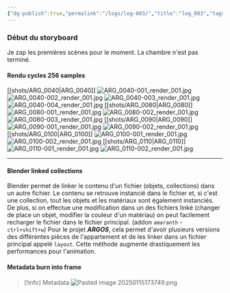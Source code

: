 ```yaml
---
{"dg-publish":true,"permalink":"/logs/log-003/","title":"log_003","tags":["log"]}
---
```


### Début du storyboard
Je zap les premières scènes pour le moment. La chambre n'est pas terminé.
#### Rendu cycles 256 samples 
[[shots/ARG_0040\|ARG_0040]]
![ARG_0040-001_render_001.jpg](/img/user/images/ARG_0040-001_render_001.jpg)
![ARG_0040-002_render_001.jpg](/img/user/images/ARG_0040-002_render_001.jpg)
![ARG_0040-003_render_001.jpg](/img/user/images/ARG_0040-003_render_001.jpg)
![ARG_0040-004_render_001.jpg](/img/user/images/ARG_0040-004_render_001.jpg)
[[shots/ARG_0080\|ARG_0080]]
![ARG_0080-001_render_001.jpg](/img/user/images/ARG_0080-001_render_001.jpg)
![ARG_0080-002_render_001.jpg](/img/user/images/ARG_0080-002_render_001.jpg)
![ARG_0080-003_render_001.jpg](/img/user/images/ARG_0080-003_render_001.jpg)
[[shots/ARG_0090\|ARG_0090]]
![ARG_0090-001_render_001.jpg](/img/user/images/ARG_0090-001_render_001.jpg)
![ARG_0090-002_render_001.jpg](/img/user/images/ARG_0090-002_render_001.jpg)[[shots/ARG_0100\|ARG_0100]]
![ARG_0100-001_render_001.jpg](/img/user/images/ARG_0100-001_render_001.jpg)
![ARG_0100-002_render_001.jpg](/img/user/images/ARG_0100-002_render_001.jpg)
[[shots/ARG_0110\|ARG_0110]]
![ARG_0110-001_render_001.jpg](/img/user/images/ARG_0110-001_render_001.jpg)
![ARG_0110-002_render_001.jpg](/img/user/images/ARG_0110-002_render_001.jpg)

---
#### Blender linked collections
Blender permet de linker le contenu d'un fichier (objets, collections) dans un autre fichier. Le contenu se retrouve instancié dans le fichier et, si c'est une collection, tout les objets et les matériaux sont également instanciés. De plus, si on effectue une modification dans un des fichiers linké (changer de place un objet, modifier la couleur d'un matériau) on peut facilement recharger le fichier dans le fichier principal. (addon `amaranth` - `ctrl+shift+w`)
Pour le projet ***ARGOS***, cela permet d'avoir plusieurs versions des différentes pièces de l'appartement et de les linker dans un fichier principal appelé `layout`. Cette méthode augmente drastiquement les performances pour l'animation.
#### Metadata burn into frame
>[!info] Metadata 
>![Pasted image 20250115173749.png](/img/user/images/Pasted%20image%2020250115173749.png)




